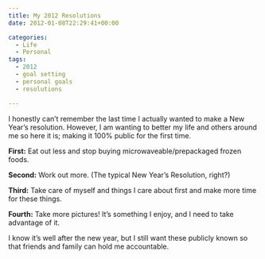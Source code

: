 ```yaml
---
title: My 2012 Resolutions
date: 2012-01-08T22:29:41+00:00

categories:
  - Life
  - Personal
tags:
  - 2012
  - goal setting
  - personal goals
  - resolutions

---
```

I honestly can&#8217;t remember the last time I actually wanted to make a New Year&#8217;s resolution. However, I am wanting to better my life and others around me so here it is; making it 100% public for the first time.

**First:** Eat out less and stop buying microwaveable/prepackaged frozen foods.

**Second:** Work out more. (The typical New Year&#8217;s Resolution, right?)

**Third:** Take care of myself and things I care about first and make more time for these things.

**Fourth:** Take more pictures! It&#8217;s something I enjoy, and I need to take advantage of it.

I know it&#8217;s well after the new year, but I still want these publicly known so that friends and family can hold me accountable.